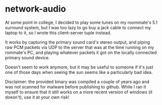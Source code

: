# network-audio

At some point in college, I decided to play some tunes on my roommate's 5.1 surround system, but I was too lazy to go buy a jack cable to connect my laptop to it, so I wrote this client-server tuple instead.

It works by capturing the primary sound card's stereo output, and piping raw PCM packets via UDP to the server that was at the time running on my rommate's PC, and playing whatever packets it got on the locally connected primary sound device.

Doesn't seem to work anymore, but it may be useful to someone if it's just one of those days when seeing the sun seems like a particularly bad idea.

Disclaimer: the provided binary was compiled a couple of years ago and was not scanned for malware before publishing to github. While I ran it myself to ensure that it still works on a more recent version of windows (it doesn't), use it at your own risk!
